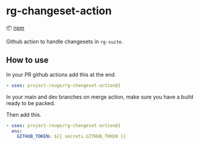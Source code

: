 # rg-changeset-action

:package: [npm](https://www.npmjs.com/package/@project-rouge/rg-changeset-action)

Github action to handle changesets in `rg-suite`.

## How to use

In your PR github actions add this at the end.

```yml
- uses: project-rouge/rg-changeset-action@1
```

In your main and dev branches on merge action, make sure you have a build ready to be packed.

Then add this.

```yml
- uses: project-rouge/rg-changeset-action@1
  env:
    GITHUB_TOKEN: ${{ secrets.GITHUB_TOKEN }}
```